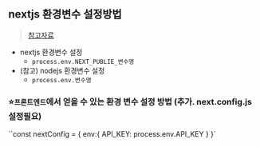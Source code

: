 ## nextjs 환경변수 설정방법
> [참고자료](https://velog.io/@with-key/Next.js-%ED%99%98%EA%B2%BD%EB%B3%80%EC%88%98%EA%B0%80-undefined-%EC%9D%BC-%EB%95%8C)

- nextjs 환경변수 설정
  - `process.env.NEXT_PUBLIE_변수명`
- (참고) nodejs 환경변수 설정
  - `process.env.변수명`
 ### ⭐`프론트엔드`에서 얻을 수 있는 환경 변수 설정 방법 (추가. next.config.js 설정필요)
``const nextConfig = {
  env:{
    API_KEY: process.env.API_KEY
  }
}`

```
